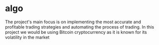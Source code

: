 # algo
The project's main focus is on implementing the most accurate and profitable trading strategies and automating the process of trading. In this project we would be using Bitcoin cryptocurrency as it is known for its volatility in the market
